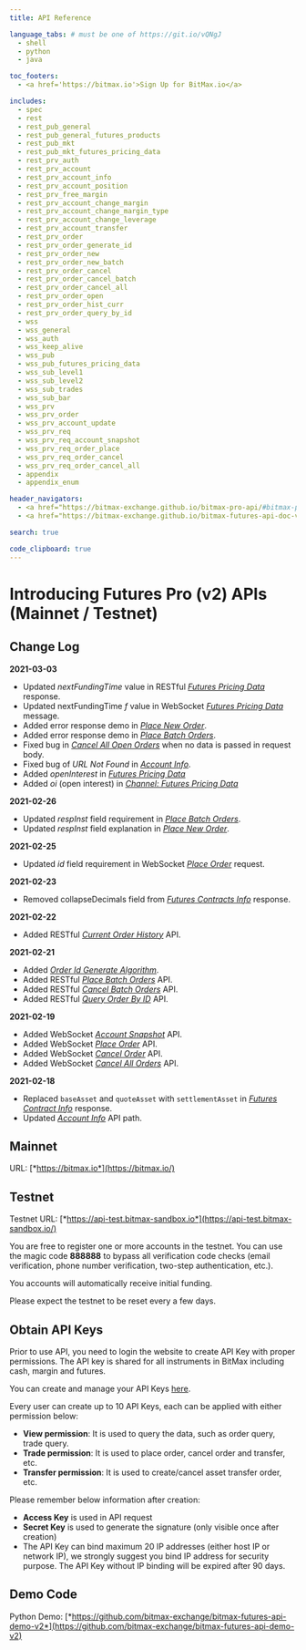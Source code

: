 ```yaml
---
title: API Reference

language_tabs: # must be one of https://git.io/vQNgJ
  - shell
  - python
  - java

toc_footers:
  - <a href='https://bitmax.io'>Sign Up for BitMax.io</a>

includes:
  - spec
  - rest
  - rest_pub_general
  - rest_pub_general_futures_products
  - rest_pub_mkt
  - rest_pub_mkt_futures_pricing_data
  - rest_prv_auth
  - rest_prv_account
  - rest_prv_account_info
  - rest_prv_account_position
  - rest_prv_free_margin
  - rest_prv_account_change_margin
  - rest_prv_account_change_margin_type
  - rest_prv_account_change_leverage
  - rest_prv_account_transfer
  - rest_prv_order
  - rest_prv_order_generate_id
  - rest_prv_order_new
  - rest_prv_order_new_batch
  - rest_prv_order_cancel
  - rest_prv_order_cancel_batch
  - rest_prv_order_cancel_all
  - rest_prv_order_open
  - rest_prv_order_hist_curr
  - rest_prv_order_query_by_id
  - wss
  - wss_general
  - wss_auth
  - wss_keep_alive
  - wss_pub
  - wss_pub_futures_pricing_data
  - wss_sub_level1
  - wss_sub_level2
  - wss_sub_trades
  - wss_sub_bar
  - wss_prv
  - wss_prv_order
  - wss_prv_account_update
  - wss_prv_req
  - wss_prv_req_account_snapshot
  - wss_prv_req_order_place
  - wss_prv_req_order_cancel
  - wss_prv_req_order_cancel_all
  - appendix
  - appendix_enum

header_navigators:
  - <a href="https://bitmax-exchange.github.io/bitmax-pro-api/#bitmax-pro-api-documentation">Cash/Margin APIs</a>
  - <a href="https://bitmax-exchange.github.io/bitmax-futures-api-doc-v2/#bitmax-futures-trading-api-documentation" class="current">Futures APIs</a>

search: true

code_clipboard: true
---
```


# Introducing Futures Pro (v2) APIs (Mainnet / Testnet)

## Change Log

**2021-03-03**

* Updated *nextFundingTime* value in RESTful [*Futures Pricing Data*](#futures-pricing-data) response.
* Updated nextFundingTime *f* value in WebSocket [*Futures Pricing Data*](#channel-futures-pricing-data) message.
* Added error response demo in [*Place New Order*](#new-order).
* Added error response demo in [*Place Batch Orders*](#place-batch-orders).
* Fixed bug in [*Cancel All Open Orders*](#cancel-all-open-orders) when no data is passed in request body.
* Fixed bug of *URL Not Found* in [*Account Info*](#account-info).
* Added *openInterest* in [*Futures Pricing Data*](#futures-pricing-data)
* Added *oi* (open interest) in [*Channel: Futures Pricing Data*](#channel-futures-pricing-data)

**2021-02-26**  

* Updated *respInst* field requirement in [*Place Batch Orders*](#place-batch-orders).
* Updated *respInst* field explanation in [*Place New Order*](#new-order).

**2021-02-25**

* Updated *id* field requirement in WebSocket [*Place Order*](#ws-place-order) request.

**2021-02-23**

* Removed collapseDecimals field from [*Futures Contracts Info*](#futures-contracts-info) response.

**2021-02-22**

* Added RESTful [*Current Order History*](#list-current-history-orders) API.

**2021-02-21**

* Added [*Order Id Generate Algorithm*](#generate-order-id).
* Added RESTful [*Place Batch Orders*](#place-batch-orders) API.
* Added RESTful [*Cancel Batch Orders*](#cancel-batch-orders) API.
* Added RESTful [*Query Order By ID*](#query-order-by-id) API.

**2021-02-19**

* Added WebSocket [*Account Snapshot*](#ws-account-snapshot) API.
* Added WebSocket [*Place Order*](#ws-place-order) API.
* Added WebSocket [*Cancel Order*](#ws-cancel-order) API.
* Added WebSocket [*Cancel All Orders*](#ws-cancel-all-orders) API.

**2021-02-18**

* Replaced `baseAsset` and `quoteAsset` with `settlementAsset` in [*Futures Contract Info*](#futures-contracts-info) response.
* Updated [*Account Info*](#account-info) API path.

## Mainnet

URL: [*https://bitmax.io*](https://bitmax.io/)

## Testnet 

Testnet URL: [*https://api-test.bitmax-sandbox.io*](https://api-test.bitmax-sandbox.io/)

You are free to register one or more accounts in the testnet. You can use the magic code **888888** to bypass all verification code checks 
(email verification, phone number verification, two-step authentication, etc.).

You accounts will automatically receive initial funding. 

Please expect the testnet to be reset every a few days. 

## Obtain API Keys

Prior to use API, you need to login the website to create API Key with proper permissions. The API key is shared for all instruments in BitMax including cash, margin and futures.

You can create and manage your API Keys [here](https://bitmax.io/en/account/api-key).

Every user can create up to 10 API Keys, each can be applied with either permission below:

- **View permission**: It is used to query the data, such as order query, trade query.
- **Trade permission**: It is used to place order, cancel order and transfer, etc.
- **Transfer permission**: It is used to create/cancel asset transfer order, etc.

Please remember below information after creation:

- **Access Key** is used in API request
- **Secret Key** is used to generate the signature (only visible once after creation)
- The API Key can bind maximum 20 IP addresses (either host IP or network IP), we strongly suggest you bind IP address for security purpose. The API Key without IP binding will be expired after 90 days.

## Demo Code

Python Demo: [*https://github.com/bitmax-exchange/bitmax-futures-api-demo-v2*](https://github.com/bitmax-exchange/bitmax-futures-api-demo-v2)

